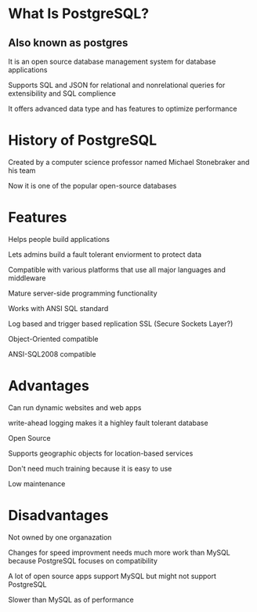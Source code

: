 # What Is PostgreSQL?
## Also known as postgres

It is an open source database management system for database applications

Supports SQL and JSON for relational and nonrelational queries for extensibility and SQL complience

It offers advanced data type and has features to optimize performance

# History of PostgreSQL

Created by a computer science professor named Michael Stonebraker and his team

Now it is one of the popular open-source databases

# Features

Helps people build applications

Lets admins build a fault tolerant enviorment to protect data

Compatible with various platforms that use all major languages and middleware

Mature server-side programming functionality

Works with ANSI SQL standard

Log based and trigger based replication SSL (Secure Sockets Layer?)

Object-Oriented compatible

ANSI-SQL2008 compatible

# Advantages

Can run dynamic websites and web apps

write-ahead logging makes it a highley fault tolerant database

Open Source

Supports geographic objects for location-based services

Don't need much training because it is easy to use

Low maintenance

# Disadvantages

Not owned by one organazation

Changes for speed improvment needs much more work than MySQL because PostgreSQL focuses on compatibility

A lot of open source apps support MySQL but might not support PostgreSQL

Slower than MySQL as of performance
